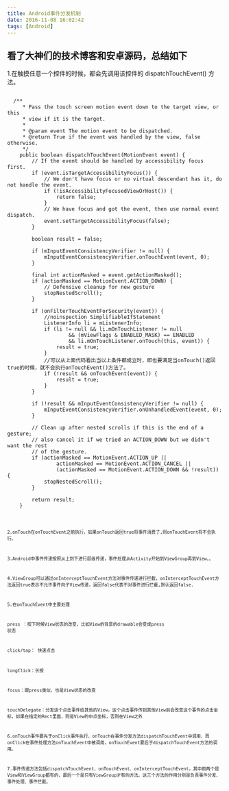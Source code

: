 ```yaml
---
title: Android事件分发机制
date: 2016-11-08 16:02:42
tags: [Android]
---
```


看了大神们的技术博客和安卓源码，总结如下
-----

1.在触摸任意一个控件的时候，都会先调用该控件的 dispatchTouchEvent() 方法。
<pre><code>
  /**
     * Pass the touch screen motion event down to the target view, or this
     * view if it is the target.
     *
     * @param event The motion event to be dispatched.
     * @return True if the event was handled by the view, false otherwise.
     */
    public boolean dispatchTouchEvent(MotionEvent event) {
        // If the event should be handled by accessibility focus first.
        if (event.isTargetAccessibilityFocus()) {
            // We don't have focus or no virtual descendant has it, do not handle the event.
            if (!isAccessibilityFocusedViewOrHost()) {
                return false;
            }
            // We have focus and got the event, then use normal event dispatch.
            event.setTargetAccessibilityFocus(false);
        }

        boolean result = false;

        if (mInputEventConsistencyVerifier != null) {
            mInputEventConsistencyVerifier.onTouchEvent(event, 0);
        }

        final int actionMasked = event.getActionMasked();
        if (actionMasked == MotionEvent.ACTION_DOWN) {
            // Defensive cleanup for new gesture
            stopNestedScroll();
        }

        if (onFilterTouchEventForSecurity(event)) {
            //noinspection SimplifiableIfStatement
            ListenerInfo li = mListenerInfo;
            if (li != null && li.mOnTouchListener != null
                    && (mViewFlags & ENABLED_MASK) == ENABLED
                    && li.mOnTouchListener.onTouch(this, event)) {
                result = true;
            }
            //可以从上面代码看出当以上条件都成立时，即也要满足当onTouch()返回true的时候，就不会执行onTouchEvent()方法了。
            if (!result && onTouchEvent(event)) {
                result = true;
            }
        }

        if (!result && mInputEventConsistencyVerifier != null) {
            mInputEventConsistencyVerifier.onUnhandledEvent(event, 0);
        }

        // Clean up after nested scrolls if this is the end of a gesture;
        // also cancel it if we tried an ACTION_DOWN but we didn't want the rest
        // of the gesture.
        if (actionMasked == MotionEvent.ACTION_UP ||
                actionMasked == MotionEvent.ACTION_CANCEL ||
                (actionMasked == MotionEvent.ACTION_DOWN && !result)) {
            stopNestedScroll();
        }

        return result;
    }
<code></pre>

2.onTouch在onTouchEvent之前执行，如果onTouch返回true将事件消费了,则onTouchEvent将不会执行。

3.Android中事件传递按照从上到下进行层级传递，事件处理从Activity开始到ViewGroup再到View。。

4.ViewGroup可以通过onInterceptTouchEvent方法对事件传递进行拦截，onInterceptTouchEvent方法返回true表示不允许事件向子View传递，返回false代表不对事件进行拦截,默认返回false.

5.在onTouchEvent中主要处理

press ：按下时候View状态的改变，比如View的背景的drawable会变成press 状态

click/tap： 快速点击

longClick：长按

focus：跟press类似，也是View状态的改变

touchDelegate：分发这个点击事件给其他的View，这个点击事件传到其他View前会改变这个事件的点击坐标，如果在指定的Rect里面，则是View的中点坐标，否则在View之外

6.onTouch事件要先于onClick事件执行，onTouch在事件分发方法dispatchTouchEvent中调用，而onClick在事件处理方法onTouchEvent中被调用，onTouchEvent要后于dispatchTouchEvent方法的调用。

7.事件传递方法包括dispatchTouchEvent、onTouchEvent、onInterceptTouchEvent，其中前两个是View和ViewGroup都有的，最后一个是只有ViewGroup才有的方法。这三个方法的作用分别是负责事件分发、事件处理、事件拦截。
